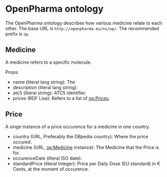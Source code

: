 # OpenPharma ontology

The OpenPharma ontology describes how various medicine relate to each other.
The base URL is `http://openpharma.eu/ns/op/`.
The recommended prefix is `op`.

## Medicine

A medicine refers to a specific molecule.

Props:

- name (literal lang string): The
- description (literal lang string):
- atc5 (literal string): ATC5 identifier.
- prices (RDF Lise): Refers to a list of [op:Prices](#Prices).

## Price

A singe instance of a price occurence for a medicine in one country.

- country (URL, Preferably the DBpedia country): Where the price occured.
- medicine (URL, [op:Medicine](#Medicine) instance): The Medicine that the Price is for.
- occurenceDate (literal ISO date):
- standardPrice (literal Integer): Price per Daily Dose (EU standard) in € Cents, at the moment of occurence.
